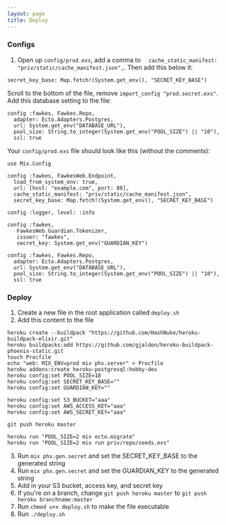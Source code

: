 ```yaml
---
layout: page
title: Deploy
---
```


### Configs

1. Open up `config/prod.exs`, add a comma to `  cache_static_manifest: "priv/static/cache_manifest.json",`. Then add this below it:

```
secret_key_base: Map.fetch!(System.get_env(), "SECRET_KEY_BASE")
```

Scroll to the bottom of the file, remove `import_config "prod.secret.exs"`. Add this database setting to the file:

```
config :fawkes, Fawkes.Repo,
  adapter: Ecto.Adapters.Postgres,
  url: System.get_env("DATABASE_URL"),
  pool_size: String.to_integer(System.get_env("POOL_SIZE") || "10"),
  ssl: true
```

Your `config/prod.exs` file should look like this (without the comments):

```
use Mix.Config

config :fawkes, FawkesWeb.Endpoint,
  load_from_system_env: true,
  url: [host: "example.com", port: 80],
  cache_static_manifest: "priv/static/cache_manifest.json",
  secret_key_base: Map.fetch!(System.get_env(), "SECRET_KEY_BASE")

config :logger, level: :info

config :fawkes,
   FawkesWeb.Guardian.Tokenizer,
   issuer: "fawkes",
   secret_key: System.get_env("GUARDIAN_KEY")

config :fawkes, Fawkes.Repo,
  adapter: Ecto.Adapters.Postgres,
  url: System.get_env("DATABASE_URL"),
  pool_size: String.to_integer(System.get_env("POOL_SIZE") || "10"),
  ssl: true
```

### Deploy

1. Create a new file in the root application called `deploy.sh`
2. Add this content to the file

  ```
  heroku create --buildpack "https://github.com/HashNuke/heroku-buildpack-elixir.git"
  heroku buildpacks:add https://github.com/gjaldon/heroku-buildpack-phoenix-static.git
  touch Procfile
  echo "web: MIX_ENV=prod mix phx.server" > Procfile
  heroku addons:create heroku-postgresql:hobby-dev
  heroku config:set POOL_SIZE=18
  heroku config:set SECRET_KEY_BASE=""
  heroku config:set GUARDIAN_KEY=""

  heroku config:set S3_BUCKET="aaa"
  heroku config:set AWS_ACCESS_KEY="aaa"
  heroku config:set AWS_SECRET_KEY="aaa"

  git push heroku master

  heroku run "POOL_SIZE=2 mix ecto.migrate"
  heroku run "POOL_SIZE=2 mix run priv/repo/seeds.exs"
  ```

3. Run `mix phx.gen.secret` and set the SECRET_KEY_BASE to the generated string
4. Run `mix phx.gen.secret` and set the GUARDIAN_KEY to the generated string
5. Add in your S3 bucket, access key, and secret key
6. If you're on a branch, change `git push heroku master` to `git push heroku branchname:master`
7. Run `chmod u+x deploy.sh` to make the file executable
8. Run `./deploy.sh`
